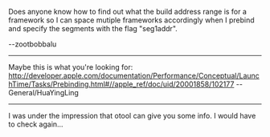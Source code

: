 Does anyone know how to find out what the build address range is for a framework so I can space mutiple frameworks accordingly when I prebind and specify the segments with the flag "seg1addr".

--zootbobbalu

----
Maybe this is what you're looking for: http://developer.apple.com/documentation/Performance/Conceptual/LaunchTime/Tasks/Prebinding.html#//apple_ref/doc/uid/20001858/102177
--General/HuaYingLing

----
I was under the impression that otool can give you some info. I would have to check again...